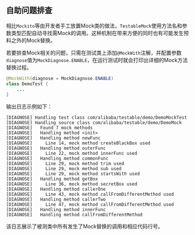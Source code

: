 自助问题排查
---

相比`Mockito`等由开发者手工放置Mock类的做法，`TestableMock`使用方法名和参数类型匹配自动寻找需Mock的调用。这种机制在带来方便的同时也有可能发生预料之外的Mock替换。

若要排查Mock相关的问题，只需在测试类上添加`@MockWith`注解，并配置参数`diagnose`值为`MockDiagnose.ENABLE`，在运行测试时就会打印出详细的Mock方法替换过程。

```java
@MockWith(diagnose = MockDiagnose.ENABLE)
class DemoTest {
    ...
}
```

输出日志示例如下：

```text
[DIAGNOSE] Handling test class com/alibaba/testable/demo/DemoMockTest
[DIAGNOSE] Handling source class com/alibaba/testable/demo/DemoMock
[DIAGNOSE]   Found 7 mock methods
[DIAGNOSE]   Handling method <init>
[DIAGNOSE]   Handling method newFunc
[DIAGNOSE]     Line 14, mock method createBlackBox used
[DIAGNOSE]   Handling method outerFunc
[DIAGNOSE]     Line 22, mock method innerFunc used
[DIAGNOSE]   Handling method commonFunc
[DIAGNOSE]     Line 29, mock method trim used
[DIAGNOSE]     Line 29, mock method sub used
[DIAGNOSE]     Line 29, mock method startsWith used
[DIAGNOSE]   Handling method getBox
[DIAGNOSE]     Line 36, mock method secretBox used
[DIAGNOSE]   Handling method callerOne
[DIAGNOSE]     Line 43, mock method callFromDifferentMethod used
[DIAGNOSE]   Handling method callerTwo
[DIAGNOSE]     Line 47, mock method callFromDifferentMethod used
[DIAGNOSE]   Handling method innerFunc
[DIAGNOSE]   Handling method callFromDifferentMethod
```

该日志展示了被测类中所有发生了Mock替换的调用和相应代码行号。
